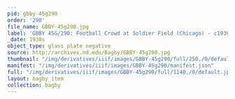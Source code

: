```yaml
---
pid: gbby-45g290
order: '290'
file_name: GBBY-45g290.jpg
label: 'GBBY 45G/290: Football Crowd at Soldier Field (Chicago) - c1930s'
_date: 1930s
object_type: glass plate negative
source: http://archives.nd.edu/Bagby/GBBY-45g290.jpg
thumbnail: "/img/derivatives/iiif/images/GBBY-45g290/full/250,/0/default.jpg"
manifest: "/img/derivatives/iiif/images/GBBY-45g290/manifest.json"
full: "/img/derivatives/iiif/images/GBBY-45g290/full/1140,/0/default.jpg"
layout: bagby_item
collection: bagby
---
```

